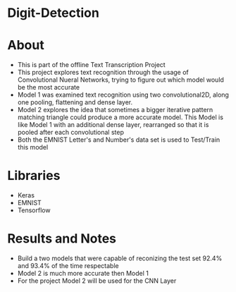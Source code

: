 # Digit-Detection
<h1> About </h1>
<ul> 
<li> This is part of the offline Text Transcription Project </li>
<li> This project explores text recognition through the usage of Convolutional Nueral Networks, trying to figure out which
model would be the most accurate</li>
<li> Model 1 was examined text recognition using two convolutional2D, along one pooling, flattening and dense layer. </li>
<li> Model 2 explores the idea that sometimes a bigger iterative pattern matching triangle could produce a more accurate
model. This Model is like Model 1 with an additional dense layer, rearranged so that it is pooled after each convolutional step</li>
<li> Both the EMNIST Letter's and Number's data set is used to Test/Train this model
</ul>

<h1> Libraries </h1>
<ul> 
<li> Keras </li>
<li> EMNIST </li>
<li> Tensorflow </li>
</ul>

<h1> Results and Notes </h1>
<ul>
<li> Build a two models that were capable of reconizing the test set 92.4% and 93.4% of the time respectable </li>
<li> Model 2 is much more accurate then Model 1 </li>
<li> For the project Model 2 will be used for the CNN Layer </li>
